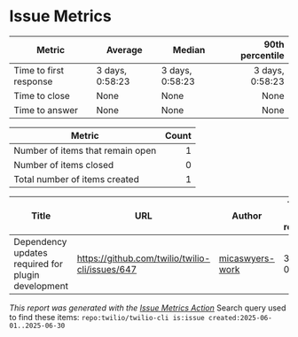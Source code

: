 # Issue Metrics

| Metric | Average | Median | 90th percentile |
| --- | --- | --- | ---: |
| Time to first response | 3 days, 0:58:23 | 3 days, 0:58:23 | 3 days, 0:58:23 |
| Time to close | None | None | None |
| Time to answer | None | None | None |

| Metric | Count |
| --- | ---: |
| Number of items that remain open | 1 |
| Number of items closed | 0 |
| Total number of items created | 1 |

| Title | URL | Author | Time to first response | Time to close | Time to answer |
| --- | --- | --- | --- | --- | --- |
| Dependency updates required for plugin development | https://github.com/twilio/twilio-cli/issues/647 | [micaswyers-work](https://github.com/micaswyers-work) | 3 days, 0:58:23 | None | None |

_This report was generated with the [Issue Metrics Action](https://github.com/github/issue-metrics)_
Search query used to find these items: `repo:twilio/twilio-cli is:issue created:2025-06-01..2025-06-30`
